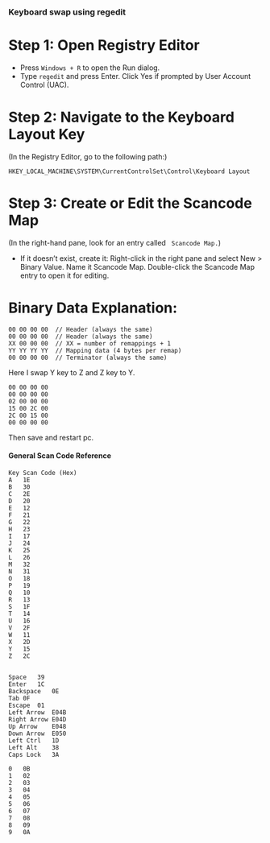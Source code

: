 ### Keyboard swap using regedit



# Step 1: Open Registry Editor

* Press ``` Windows + R ``` to open the Run dialog.
* Type ``` regedit ``` and press Enter. Click Yes if prompted by User Account Control (UAC).


# Step 2: Navigate to the Keyboard Layout Key
(In the Registry Editor, go to the following path:)

``` 
HKEY_LOCAL_MACHINE\SYSTEM\CurrentControlSet\Control\Keyboard Layout
```


# Step 3: Create or Edit the Scancode Map
(In the right-hand pane, look for an entry called ``` Scancode Map.```)

* If it doesn’t exist, create it: Right-click in the right pane and select New > Binary Value. Name it Scancode Map. Double-click the Scancode Map entry to open it for editing.

# Binary Data Explanation:

```
00 00 00 00  // Header (always the same)
00 00 00 00  // Header (always the same)
XX 00 00 00  // XX = number of remappings + 1
YY YY YY YY  // Mapping data (4 bytes per remap)
00 00 00 00  // Terminator (always the same)

```
Here I swap Y key to Z and Z key to Y.

```
00 00 00 00
00 00 00 00
02 00 00 00
15 00 2C 00
2C 00 15 00
00 00 00 00

```

Then save and restart pc.

#### General Scan Code Reference

```
Key	Scan Code (Hex)
A	1E
B	30
C	2E
D	20
E	12
F	21
G	22
H	23
I	17
J	24
K	25
L	26
M	32
N	31
O	18
P	19
Q	10
R	13
S	1F
T	14
U	16
V	2F
W	11
X	2D
Y	15
Z	2C


Space	39
Enter	1C
Backspace	0E
Tab	0F
Escape	01
Left Arrow	E04B
Right Arrow	E04D
Up Arrow	E048
Down Arrow	E050
Left Ctrl	1D
Left Alt	38
Caps Lock	3A

0	0B
1	02
2	03
3	04
4	05
5	06
6	07
7	08
8	09
9	0A
```